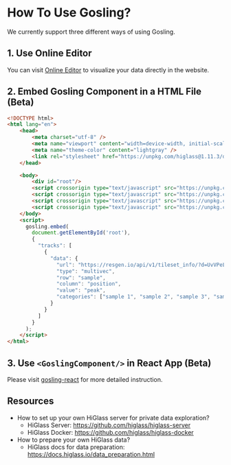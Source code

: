 # How To Use Gosling?
We currently support three different ways of using Gosling.

## 1. Use Online Editor
You can visit [Online Editor](gosling.js.org) to visualize your data directly in the website.

## 2. Embed Gosling Component in a HTML File (Beta)
```html
<!DOCTYPE html>
<html lang="en">
    <head>
        <meta charset="utf-8" />
        <meta name="viewport" content="width=device-width, initial-scale=1" />
        <meta name="theme-color" content="lightgray" />
        <link rel="stylesheet" href="https://unpkg.com/higlass@1.11.3/dist/hglib.css">
    </head>

    <body>
        <div id="root"/>
        <script crossorigin type="text/javascript" src="https://unpkg.com/react@16/umd/react.development.js"></script>
        <script crossorigin type="text/javascript" src="https://unpkg.com/react-dom@16/umd/react-dom.development.js"></script>
        <script crossorigin type="text/javascript" src="https://unpkg.com/pixi.js@5/dist/pixi.js"></script>
        <script crossorigin type="text/javascript" src="https://unpkg.com/gosling.js@0.0.24/dist/gosling.js"></script>
    </body>
    <script>
      gosling.embed(
        document.getElementById('root'),
        {
          "tracks": [
            {
              "data": {
                "url": "https://resgen.io/api/v1/tileset_info/?d=UvVPeLHuRDiYA3qwFlm7xQ",
                "type": "multivec",
                "row": "sample",
                "column": "position",
                "value": "peak",
                "categories": ["sample 1", "sample 2", "sample 3", "sample 4"]
              }
            }
          ]
        }
      );
    </script>
</html>
```

## 3. Use `<GoslingComponent/>` in React App (Beta)
Please visit [gosling-react](https://github.com/gosling-lang/gosling-react) for more detailed instruction.

## Resources
- How to set up your own HiGlass server for private data exploration?
   - HiGlass Server: https://github.com/higlass/higlass-server
   - HiGlass Docker: https://github.com/higlass/higlass-docker
- How to prepare your own HiGlass data?
   - HiGlass docs for data preparation: https://docs.higlass.io/data_preparation.html
